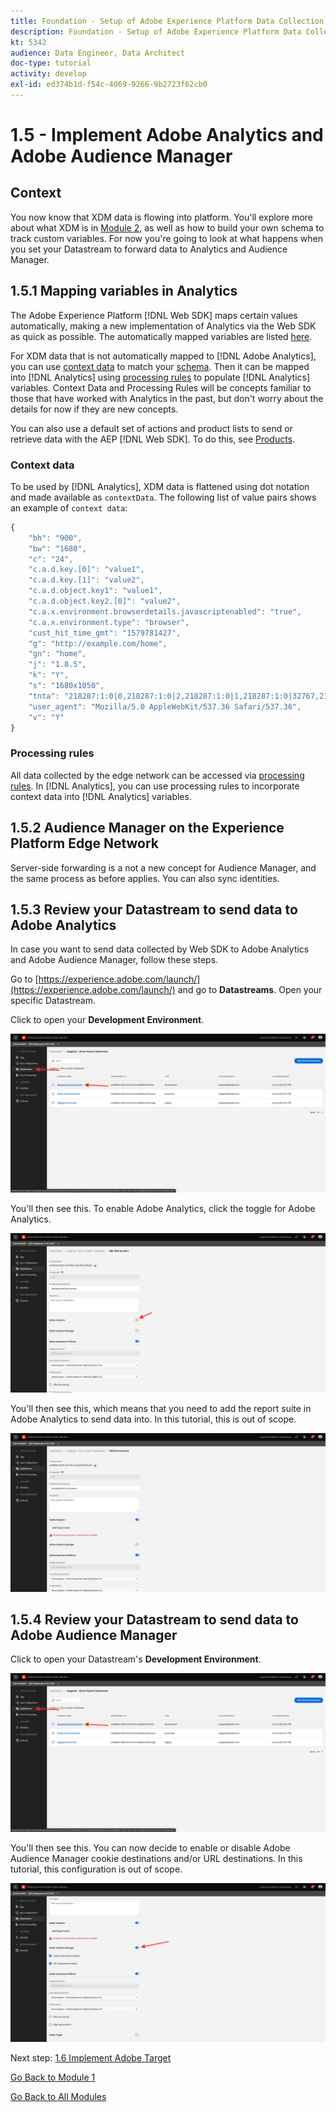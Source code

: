 ```yaml
---
title: Foundation - Setup of Adobe Experience Platform Data Collection and the Web SDK extension - Implement Adobe Analytics and Adobe Audience Manager
description: Foundation - Setup of Adobe Experience Platform Data Collection and the Web SDK extension - Implement Adobe Analytics and Adobe Audience Manager
kt: 5342
audience: Data Engineer, Data Architect
doc-type: tutorial
activity: develop
exl-id: ed374b1d-f54c-4069-9266-9b2723f62cb0
---
```

# 1.5 - Implement Adobe Analytics and Adobe Audience Manager

## Context

You now know that XDM data is flowing into platform. You'll explore more about what XDM is in [Module 2](./../module2/data-ingestion.md), as well as how to build your own schema to track custom variables. For now you're going to look at what happens when you set your Datastream to forward data to Analytics and Audience Manager.

## 1.5.1 Mapping variables in Analytics

The Adobe Experience Platform [!DNL Web SDK] maps certain values automatically, making a new implementation of Analytics via the Web SDK as quick as possible. The automatically mapped variables are listed [here](https://experienceleague.adobe.com/docs/experience-platform/edge/data-collection/adobe-analytics/automatically-mapped-vars.html#data-collection).

For XDM data that is not automatically mapped to [!DNL Adobe Analytics], you can use [context data](https://experienceleague.adobe.com/docs/analytics/implementation/vars/page-vars/contextdata.html) to match your [schema](https://experienceleague.adobe.com/docs/experience-platform/xdm/schema/composition.html). Then it can be mapped into [!DNL Analytics] using [processing rules](https://experienceleague.adobe.com/docs/analytics/admin/admin-tools/processing-rules/processing-rules-configuration/t-processing-rules.html) to populate [!DNL Analytics] variables. Context Data and Processing Rules will be concepts familiar to those that have worked with Analytics in the past, but don't worry about the details for now if they are new concepts.

You can also use a default set of actions and product lists to send or retrieve data with the AEP [!DNL Web SDK]. To do this, see [Products](https://experienceleague.adobe.com/docs/experience-platform/edge/data-collection/collect-commerce-data.html?lang=en#data-collection).

### Context data

To be used by [!DNL Analytics], XDM data is flattened using dot notation and made available as `contextData`. The following list of value pairs shows an example of `context data`:

```javascript
{
    "bh": "900",
    "bw": "1680",
    "c": "24",
    "c.a.d.key.[0]": "value1",
    "c.a.d.key.[1]": "value2",
    "c.a.d.object.key1": "value1",
    "c.a.d.object.key2.[0]": "value2",
    "c.a.x.environment.browserdetails.javascriptenabled": "true",
    "c.a.x.environment.type": "browser",
    "cust_hit_time_gmt": "1579781427",
    "g": "http://example.com/home",
    "gn": "home",
    "j": "1.8.5",
    "k": "Y",
    "s": "1680x1050",
    "tnta": "218287:1:0|0,218287:1:0|2,218287:1:0|1,218287:1:0|32767,218287:1:01,218287:1:0|0,218287:1:0|1,218287:1:0|0,218287:1:0|1",
    "user_agent": "Mozilla/5.0 AppleWebKit/537.36 Safari/537.36",
    "v": "Y"
}
```

### Processing rules

All data collected by the edge network can be accessed via [processing rules](https://experienceleague.adobe.com/docs/analytics/admin/admin-tools/processing-rules/processing-rules-configuration/t-processing-rules.html). In [!DNL Analytics], you can use processing rules to incorporate context data into [!DNL Analytics] variables.

## 1.5.2 Audience Manager on the Experience Platform Edge Network

Server-side forwarding is a not a new concept for Audience Manager, and the same process as before applies. You can also sync identities.

## 1.5.3 Review your Datastream to send data to Adobe Analytics

In case you want to send data collected by Web SDK to Adobe Analytics and Adobe Audience Manager, follow these steps.

Go to [https://experience.adobe.com/launch/](https://experience.adobe.com/launch/) and go to **Datastreams**. Open your specific Datastream.

Click to open your **Development Environment**.

![AEP Debugger](./images/aa1.png)

You'll then see this. To enable Adobe Analytics, click the toggle for Adobe Analytics.

![AEP Debugger](./images/aa2.png)

You'll then see this, which means that you need to add the report suite in Adobe Analytics to send data into. In this tutorial, this is out of scope.

![AEP Debugger](./images/aa3.png)

## 1.5.4 Review your Datastream to send data to Adobe Audience Manager

Click to open your Datastream's **Development Environment**.

![AEP Debugger](./images/aa1.png)

You'll then see this. You can now decide to enable or disable Adobe Audience Manager cookie destinations and/or URL destinations. In this tutorial, this configuration is out of scope.

![AEP Debugger](./images/aam1.png)

Next step: [1.6 Implement Adobe Target](./ex6.md)

[Go Back to Module 1](./data-ingestion-launch-web-sdk.md)

[Go Back to All Modules](./../../overview.md)
